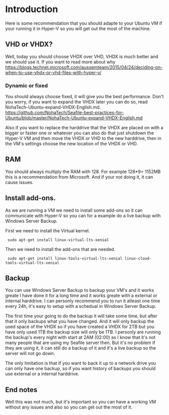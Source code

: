 # Introduction
Here is some recommendation that you should adapte to your Ubuntu VM if your running it in Hyper-V so you will get out the most of the machine.

## VHD or VHDX?
Well, today you should choose VHDX over VHD, VHDX is much better and we should use it.
If you want to read more about why https://blogs.technet.microsoft.com/ausoemteam/2015/04/24/deciding-on-when-to-use-vhdx-or-vhd-files-with-hyper-v/

### Dynamic or fixed
You should always choose fixed, it will give you the best performance.
Don't you worry, if you want to expand the VHDX later you can do so, read NohaTech-Ubuntu-expand-VHDX-English.md.
https://github.com/NohaTech/Seafile-best-practices-for-Ubuntu/blob/master/NohaTech-Ubuntu-expand-VHDX-English.md

Also if you want to replace the harddrive that the VHDX are placed on with a bigger or faster one or whatever you can also do that just shutdown the Hyper-V VM and then move the VHDX or VHD to the new harddrive, then in the VM's settings choose the new location of the VHDX or VHD.

## RAM
You should always multiply the RAM with 128. For example 128*9= 1152MB this is a recommendation from Microsoft. And if your not doing it, it can cause issues.

## Install add-ons.
As we are running a VM we need to install some add-ons so it can communicate with Hyper-V so you can for a example do a live backup with Windows Server Backup.

First we need to install the Virtual kernel.
```
 sudo apt-get install linux-virtual-lts-xenial
```
Then we need to install the add-ons that are needed.
```
 sudo apt-get install linux-tools-virtual-lts-xenial linux-cloud-tools-virtual-lts-xenial
```

## Backup
You can use Windows Server Backup to backup your VM's and it works greate I have done it for a long time and it works greate with a external or internal harddrive.
I can personly recommend you to run it atleast one time every 24h, it's easy to setup with a schedual in Windows Server Backup.

The first time your going to do the backup it will take some time, but after that it only backups what you have changed.
And it will only backup the used space of the VHDX so if you have created a VHDX for 2TB but you have only used 1TB the backup size will only be 1TB.
I personly are running the backup's every night with start at 2AM (02:00) as I know that it's not many people that are using my Seafile server then.
But it's no problem if they are using it, it can still do a backup of it and it's a live backup so the server will not go down.

The only limitation is that if you want to back it up to a network drive you can only have one backup, so if you want history of backups you should use external or a internal harddrive.

## End notes
Well this was not much, but it's important so you can have a working VM without any issues and also so you can get out the most of it.
